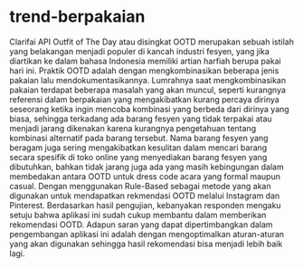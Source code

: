 # trend-berpakaian
Clarifai API 
Outfit of The Day atau disingkat OOTD merupakan sebuah istilah yang belakangan menjadi populer di kancah industri fesyen, yang jika diartikan ke dalam bahasa Indonesia memiliki artian harfiah berupa pakai hari ini. Praktik OOTD adalah dengan mengkombinasikan beberapa jenis pakaian lalu mendokumentasikannya. Lumrahnya saat mengkombinasikan pakaian terdapat beberapa masalah yang akan muncul, seperti kurangnya referensi dalam berpakaian yang mengakibatkan kurang percaya dirinya seseorang ketika ingin mencoba kombinasi yang berbeda dari dirinya yang biasa, sehingga terkadang ada barang fesyen yang tidak terpakai atau menjadi jarang dikenakan karena kurangnya pengetahuan tentang kombinasi alternatif pada barang tersebut. Nama barang fesyen yang beragam juga sering mengakibatkan kesulitan dalam mencari barang secara spesifik di toko online yang menyediakan barang fesyen yang dibutuhkan, bahkan tidak jarang juga ada yang masih kebingungan dalam membedakan antara OOTD untuk dress code acara yang formal maupun casual. Dengan menggunakan Rule-Based  sebagai metode yang akan digunakan untuk mendapatkan rekmendasi OOTD melalui Instagram dan Pinterest. Berdasarkan hasil pengujian, kebanyakan responden mengaku setuju bahwa aplikasi ini sudah cukup membantu dalam memberikan rekomendasi OOTD. Adapun saran yang dapat dipertimbangkan dalam pengembangan aplikasi ini adalah dengan mengoptimalkan aturan-aturan yang akan digunakan sehingga hasil rekomendasi bisa menjadi lebih baik lagi.
